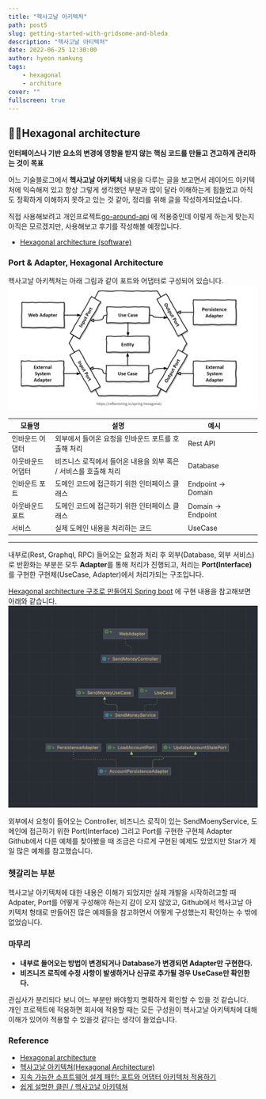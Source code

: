 ```yaml
---
title: "헥사고날 아키텍처"
path: post5
slug: getting-started-with-gridsome-and-bleda
description: "헥사고날 아티텍처"
date: 2022-06-25 12:30:00
author: hyeon namkung
tags:
    - hexagonal
    - architure
cover: ""
fullscreen: true
---
```


## ✍🏻**Hexagonal architecture**
**인터페이스나 기반 요소의 변경에 영향을 받지 않는 핵심 코드를 만들고 견고하게 관리하는 것이 목표**

어느 기술블로그에서 **헥사고날 아키텍처** 내용을 다루는 글을 보고면서 레이어드 아키텍처에 익숙해져 있고 항상 그렇게 생각했던 부분과 많이 달라 이해하는게 힘들었고
아직도 정확하게 이해하지 못하고 있는 것 같아, 정리를 위해 글을 작성하게되었습니다.

직접 사용해보려고 개인프로젝트[go-around-api](https://github.com/namgunghyeon/go-around-server-application) 에 적용중인데 이렇게 하는게 맞는지 아직은 모르겠지만, 사용해보고 후기를 작성해볼 예정입니다.

- [Hexagonal architecture (software)](https://en.wikipedia.org/wiki/Hexagonal_architecture_(software)#:~:text=The%20hexagonal%20architecture%2C%20or%20ports,means%20of%20ports%20and%20adapters.)

### Port & Adapter, Hexagonal Architecture
헥사고날 아키첵처는 아래 그림과 같이 포트와 어댑터로 구성되어 있습니다.
![architecture](../../static/images/posts/post5/hexgonal-architecture.png)


| **모듈명**   | **설명**                                | **예시**             |   |   |
|-----------|---------------------------------------|--------------------|---|---|
| 인바운드 어댑터  | 외부에서 들어온 요청을 인바운드 포트를 호출해 처리          | Rest API           |   |   |
| 아웃바운드 어댑터 | 비즈니스 로직에서 들어온 내용을 외부 혹은 / 서비스를 호출해 처리 | Database           |   |   |
| 인바운트 포트   | 도메인 코드에 접근하기 위한 인터페이스 클래스             | Endpoint -> Domain |   |   |
| 아웃바운드 포트  | 도메인 코드에 접근하기 위한 인터페이스 클래스             | Domain -> Endpoint |   |   |
| 서비스       | 실제 도메인 내용을 처리하는 코드                    | UseCase            |   |   |  

--- 
내부로(Rest, Graphql, RPC) 들어오는 요청과 처리 후 외부(Database, 외부 서비스) 로 반환화는 부분은 모두 **Adapter**를 통해 처리가 진행되고, 처리는 **Port(Interface)** 를 구현한 구현체(UseCase, Adapter)에서 처리가되는 구조입니다.  

[Hexagonal architecture 구조로 만들어지 Spring boot](https://github.com/thombergs/buckpal) 에 구현 내용을 참고해보면 아래와 같습니다.
![architecture](../../static/images/posts/post5/diagram.png)

외부에서 요청이 들어오는 Controller, 비즈니스 로직이 있는 SendMoenyService, 도메인에 접근하기 위한 Port(Interface) 그리고 Port를 구현한 구현체 Adapter   
Github에서 다른 예체를 찾아봤을 때 조금은 다르게 구현된 예제도 있었지만 Star가 제일 많은 예체를 참고했습니다.

### 헷갈리는 부분
헥사고날 아키텍처에 대한 내용은 이해가 되었지만 실제 개발을 시작하려고할 때 Adpater, Port를 어떻게 구성해야 하는지 감이 오지 않았고,
Github에서 헥사고날 아키텍처 형태로 만들어진 많은 예제들을 참고하면서 어떻게 구성했는지 확인하는 수 밖에 없었습니다. 

### 마무리
- **내부로 들어오는 방법이 변경되거나 Database가 변경되면 Adapter만 구현한다.**
- **비즈니즈 로직에 수정 사항이 발생하거나 신규로 추가될 경우 UseCase만 확인한다.**

관심사가 분리되다 보니 어느 부분만 봐야할지 명확하게 확인할 수 있을 것 같습니다.  
개인 프로젝트에 적용하면 회사에 적용할 때는 모든 구성원이 헥사고날 아키텍처에 대해 이해가 있어야 적용할 수 있을것 같다는 생각이 들었습니다. 

### Reference
- [Hexagonal architecture](https://alistair.cockburn.us/hexagonal-architecture/)
- [헥사고날 아키텍쳐(Hexagonal Architecture)](https://blog.imqa.io/hexagonal-architecture/)
- [지속 가능한 소프트웨어 설계 패턴: 포트와 어댑터 아키텍처 적용하기](https://engineering.linecorp.com/ko/blog/port-and-adapter-architecture/)
- [쉽게 설명한 클린 / 헥사고날 아키텍쳐](https://haandol.github.io/2022/02/13/demystifying-hexgagonal-architecture.html)
